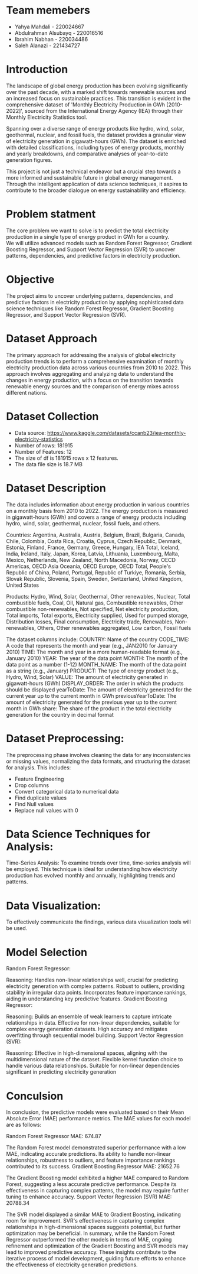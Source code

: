 # Team memebers
* Yahya Mahdali - 220024667
* Abdulrahman Alsubayq - 220016516
* Ibrahim Nabhan - 220034486
* Saleh Alanazi - 221434727

# Introduction 
The landscape of global energy production has been evolving significantly over the past decade, with a marked shift towards renewable sources and an increased focus on sustainable practices. This transition is evident in the comprehensive dataset of 'Monthly Electricity Production in GWh [2010-2022]', sourced from the International Energy Agency (IEA) through their Monthly Electricity Statistics tool.

Spanning over a diverse range of energy products like hydro, wind, solar, geothermal, nuclear, and fossil fuels, the dataset provides a granular view of electricity generation in gigawatt-hours (GWh). The dataset is enriched with detailed classifications, including types of energy products, monthly and yearly breakdowns, and comparative analyses of year-to-date generation figures.

This project is not just a technical endeavor but a crucial step towards a more informed and sustainable future in global energy management. Through the intelligent application of data science techniques, it aspires to contribute to the broader dialogue on energy sustainability and efficiency.

# Problem statment
The core problem we want to solve is to predict the total electricity production in a single type of energy product in GWh for a country.  
We will utilize advanced models such as Random Forest Regressor, Gradient Boosting Regressor, and Support Vector Regression (SVR) to uncover patterns, dependencies, and predictive factors in electricity production.

# Objective
The project aims to uncover underlying patterns, dependencies, and predictive factors in electricity production by applying sophisticated data science techniques like Random Forest Regressor, Gradient Boosting Regressor, and Support Vector Regression (SVR).

# Dataset Approach
The primary approach for addressing the analysis of global electricity production trends is to perform a comprehensive examination of monthly electricity production data across various countries from 2010 to 2022. This approach involves aggregating and analyzing data to understand the changes in energy production, with a focus on the transition towards renewable energy sources and the comparison of energy mixes across different nations.

# Dataset Collection
- Data source:
https://www.kaggle.com/datasets/ccanb23/iea-monthly-electricity-statistics
- Number of rows: 
181915
- Number of Features:
12
- The size of df is 181915 rows x 12 features.
- The data file size is 18.7 MB
  
# Dataset Description
The data includes information about energy production in various countries on a monthly basis from 2010 to 2022. The energy production is measured in gigawatt-hours (GWh) and covers a range of energy products including hydro, wind, solar, geothermal, nuclear, fossil fuels, and others.

Countries:
Argentina, Australia, Austria, Belgium, Brazil, Bulgaria, Canada, Chile, Colombia, Costa Rica, Croatia, Cyprus, Czech Republic, Denmark, Estonia, Finland, France, Germany, Greece, Hungary, IEA Total, Iceland, India, Ireland, Italy, Japan, Korea, Latvia, Lithuania, Luxembourg, Malta, Mexico, Netherlands, New Zealand, North Macedonia, Norway, OECD Americas, OECD Asia Oceania, OECD Europe, OECD Total, People's Republic of China, Poland, Portugal, Republic of Turkiye, Romania, Serbia, Slovak Republic, Slovenia, Spain, Sweden, Switzerland, United Kingdom, United States

Products:
Hydro, Wind, Solar, Geothermal, Other renewables, Nuclear, Total combustible fuels, Coal, Oil, Natural gas, Combustible renewables, Other combustible non-renewables, Not specified, Net electricity production, Total imports, Total exports, Electricity supplied, Used for pumped storage, Distribution losses, Final consumption, Electricity trade, Renewables, Non-renewables, Others, Other renewables aggregated, Low carbon, Fossil fuels

The dataset columns include:
COUNTRY: Name of the country
CODE_TIME: A code that represents the month and year (e.g., JAN2010 for January 2010)
TIME: The month and year in a more human-readable format (e.g., January 2010)
YEAR: The year of the data point
MONTH: The month of the data point as a number (1-12)
MONTH_NAME: The month of the data point as a string (e.g., January)
PRODUCT: The type of energy product (e.g., Hydro, Wind, Solar)
VALUE: The amount of electricity generated in gigawatt-hours (GWh)
DISPLAY_ORDER: The order in which the products should be displayed
yearToDate: The amount of electricity generated for the current year up to the current month in GWh
previousYearToDate: The amount of electricity generated for the previous year up to the current month in GWh
share: The share of the product in the total electricity generation for the country in decimal format

# Dataset Preprocessing:
The preprocessing phase involves cleaning the data for any inconsistencies or missing values, normalizing the data formats, and structuring the dataset for analysis.
This includes:
- Feature Engineering
- Drop columns
- Convert categorical data to numerical data
- Find duplicate values
- Find Null values
- Replace null values with 0

# Data Science Techniques for Analysis:
Time-Series Analysis: 
To examine trends over time, time-series analysis will be employed. This technique is ideal for understanding how electricity production has evolved monthly and annually, highlighting trends and patterns.

# Data Visualization: 
To effectively communicate the findings, various data visualization tools will be used.

# Model Selection
Random Forest Regressor:

Reasoning:
Handles non-linear relationships well, crucial for predicting electricity generation with complex patterns.
Robust to outliers, providing stability in irregular data points.
Incorporates feature importance rankings, aiding in understanding key predictive features.
Gradient Boosting Regressor:

Reasoning:
Builds an ensemble of weak learners to capture intricate relationships in data.
Effective for non-linear dependencies, suitable for complex energy generation datasets.
High accuracy and mitigates overfitting through sequential model building.
Support Vector Regression (SVR):

Reasoning:
Effective in high-dimensional spaces, aligning with the multidimensional nature of the dataset.
Flexible kernel function choice to handle various data relationships.
Suitable for non-linear dependencies significant in predicting electricity generation

  # Conculsion

In conclusion, the predictive models were evaluated based on their Mean Absolute Error (MAE) performance metrics. The MAE values for each model are as follows:

Random Forest Regressor MAE: 674.87

The Random Forest model demonstrated superior performance with a low MAE, indicating accurate predictions.
Its ability to handle non-linear relationships, robustness to outliers, and feature importance rankings contributed to its success.
Gradient Boosting Regressor MAE: 21652.76

The Gradient Boosting model exhibited a higher MAE compared to Random Forest, suggesting a less accurate predictive performance.
Despite its effectiveness in capturing complex patterns, the model may require further tuning to enhance accuracy.
Support Vector Regression (SVR) MAE: 20788.34

The SVR model displayed a similar MAE to Gradient Boosting, indicating room for improvement.
SVR's effectiveness in capturing complex relationships in high-dimensional spaces suggests potential, but further optimization may be beneficial.
In summary, while the Random Forest Regressor outperformed the other models in terms of MAE, ongoing refinement and optimization of the Gradient Boosting and SVR models may lead to improved predictive accuracy. These insights contribute to the iterative process of model development, guiding future efforts to enhance the effectiveness of electricity generation predictions.
